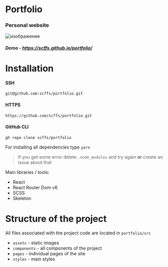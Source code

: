 # Portfolio
### Personal website

![изображение](https://user-images.githubusercontent.com/67464545/220611782-8869e578-4504-48fb-a9bc-7105f13bd295.png)


##### Demo - https://scffs.github.io/portfolio/

# Installation

#### SSH
```
git@github.com:scffs/portfolio.git
```
#### HTTPS
```
https://github.com/scffs/portfolio.git
```
#### GitHub CLI
```
gh repo clone scffs/portfolio
```
For installing all dependencies type `yarn`
> If you get some error delete `.node_modules` and try again **or** create an issue about that


Main libraries / tools:
+ React
+ React Router Dom v6
+ SCSS
+ Skeleton

# Structure of the project
All files associated with the project code are located in `portfolio/src`
+ `assets` - static images
+ `components` - all components of the project
+ `pages` - individual pages of the site
+ `styles` - main styles
